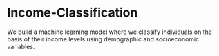 # Income-Classification
We build a machine learning model where we classify individuals on the basis of their income levels using demographic and socioeconomic variables.
